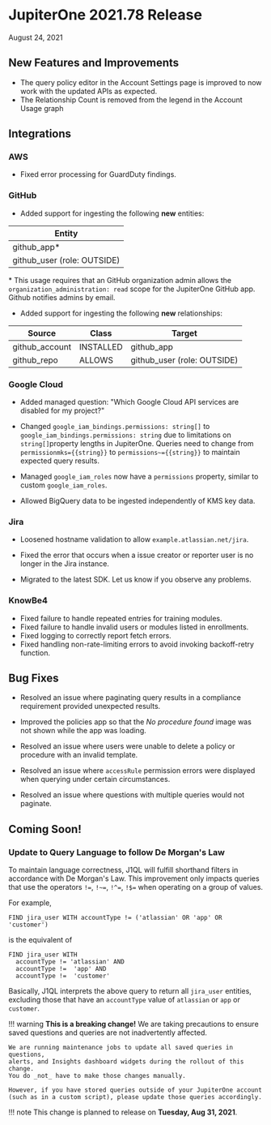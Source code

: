 # JupiterOne 2021.78 Release

August 24, 2021

## New Features and Improvements

- The query policy editor in the Account Settings page is improved to now work with the updated APIs as expected.
- The Relationship Count is removed from the legend in the Account Usage graph

## Integrations

### AWS

- Fixed error processing for GuardDuty findings.

### GitHub

- Added support for ingesting the following **new** entities:

| Entity                      |
| --------------------------- |
| github_app\*                |
| github_user (role: OUTSIDE) |

\* This usage requires that an GitHub organization admin allows the `organization_administration: read` scope for the JupiterOne GitHub app. Github notifies admins by email.



- Added support for ingesting the following **new** relationships:

| Source         | Class     | Target                      |
| -------------- | --------- | --------------------------- |
| github_account | INSTALLED | github_app                  |
| github_repo    | ALLOWS    | github_user (role: OUTSIDE) |

### Google Cloud

- Added managed question: 
  "Which Google Cloud API services are disabled for my project?"

- Changed `google_iam_bindings.permissions: string[]` to
  `google_iam_bindings.permissions: string` due to limitations on
  `string[]`property lengths in JupiterOne. Queries need to change from `permissionmks={{string}}` to `permissions~={{string}}` to maintain expected query results.

- Managed `google_iam_roles` now have a `permissions` property, similar to
  custom `google_iam_roles`.

- Allowed BigQuery data to be ingested independently of KMS key data.

### Jira

- Loosened hostname validation to allow `example.atlassian.net/jira`.

- Fixed the error that occurs when a issue creator or reporter user is no longer in the Jira instance.

- Migrated to the latest SDK. Let us know if you observe any problems.

### KnowBe4

- Fixed failure to handle repeated entries for training modules.
- Fixed failure to handle invalid users or modules listed in enrollments.
- Fixed logging to correctly report fetch errors.
- Fixed handling non-rate-limiting errors to avoid invoking backoff-retry function.

## Bug Fixes

- Resolved an issue where paginating query results in a compliance requirement provided unexpected results.

- Improved the policies app so that the *No procedure found* image was not shown while the app was loading.
- Resolved an issue where users were unable to delete a policy or procedure with an invalid template.
- Resolved an issue where `accessRule` permission errors were displayed when querying under certain circumstances.
- Resolved an issue where questions with multiple queries would not paginate.

## Coming Soon!

### Update to Query Language to follow De Morgan's Law

To maintain language correctness, J1QL will fulfill shorthand filters in accordance 
with De Morgan's Law. This improvement only impacts queries that use the 
operators `!=`, `!~=`, `!^=`, `!$=` when operating on a group of values.

For example, 

```j1ql
FIND jira_user WITH accountType != ('atlassian' OR 'app' OR 'customer')
```

is the equivalent of

```j1ql
FIND jira_user WITH 
  accountType != 'atlassian' AND 
  accountType !=  'app' AND 
  accountType !=  'customer'
```

Basically, J1QL interprets the above query to return all `jira_user` entities, 
excluding those that have an `accountType` value of `atlassian` or `app` or `customer`. 

!!! warning
**This is a breaking change!** We are taking precautions to ensure saved questions 
and queries are not inadvertently affected.  

```
We are running maintenance jobs to update all saved queries in questions, 
alerts, and Insights dashboard widgets during the rollout of this change.
You do _not_ have to make those changes manually.

However, if you have stored queries outside of your JupiterOne account 
(such as in a custom script), please update those queries accordingly. 
```

!!! note
    This change is planned to release on **Tuesday, Aug 31, 2021**.
